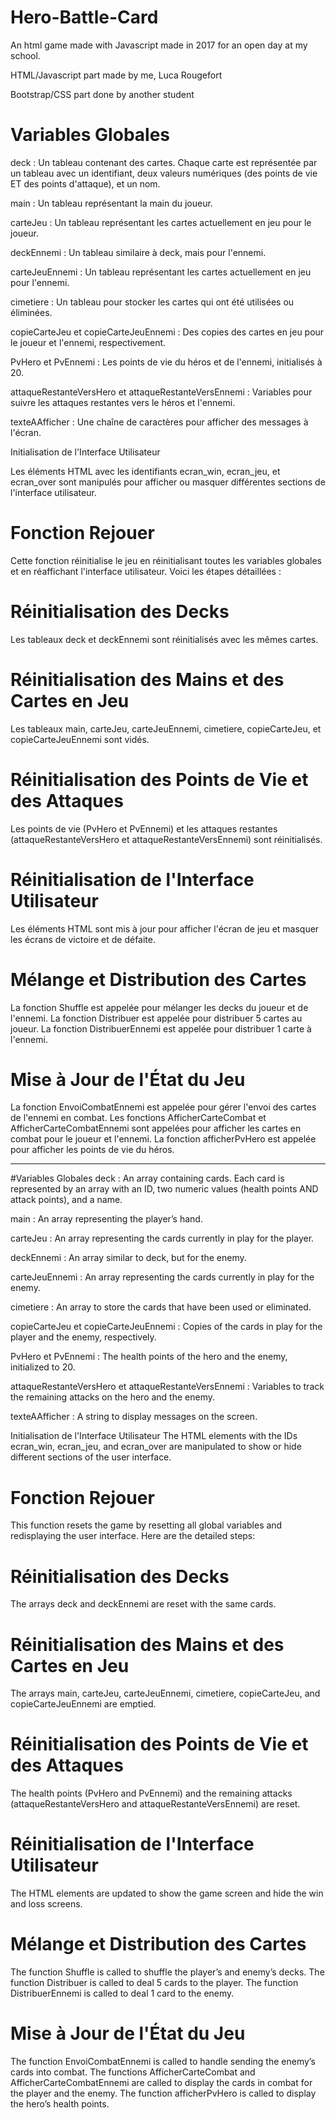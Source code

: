 # Hero-Battle-Card
An html game made with Javascript made in 2017 for an open day at my school.  

HTML/Javascript part made by me, Luca Rougefort

Bootstrap/CSS part done by another student

# Variables Globales
deck : Un tableau contenant des cartes. Chaque carte est représentée par un tableau avec un identifiant, deux valeurs numériques (des points de vie ET des points d'attaque), et un nom.

main : Un tableau représentant la main du joueur.

carteJeu : Un tableau représentant les cartes actuellement en jeu pour le joueur.

deckEnnemi : Un tableau similaire à deck, mais pour l'ennemi.

carteJeuEnnemi : Un tableau représentant les cartes actuellement en jeu pour l'ennemi.

cimetiere : Un tableau pour stocker les cartes qui ont été utilisées ou éliminées.

copieCarteJeu et copieCarteJeuEnnemi : Des copies des cartes en jeu pour le joueur et l'ennemi, respectivement.

PvHero et PvEnnemi : Les points de vie du héros et de l'ennemi, initialisés à 20.

attaqueRestanteVersHero et attaqueRestanteVersEnnemi : Variables pour suivre les attaques restantes vers le héros et l'ennemi.

texteAAfficher : Une chaîne de caractères pour afficher des messages à l'écran.

Initialisation de l'Interface Utilisateur

Les éléments HTML avec les identifiants ecran_win, ecran_jeu, et ecran_over sont manipulés pour afficher ou masquer différentes sections de l'interface utilisateur.

# Fonction Rejouer
Cette fonction réinitialise le jeu en réinitialisant toutes les variables globales et en réaffichant l'interface utilisateur. Voici les étapes détaillées :

# Réinitialisation des Decks 
Les tableaux deck et deckEnnemi sont réinitialisés avec les mêmes cartes.

# Réinitialisation des Mains et des Cartes en Jeu
Les tableaux main, carteJeu, carteJeuEnnemi, cimetiere, copieCarteJeu, et copieCarteJeuEnnemi sont vidés.

# Réinitialisation des Points de Vie et des Attaques 
Les points de vie (PvHero et PvEnnemi) et les attaques restantes (attaqueRestanteVersHero et attaqueRestanteVersEnnemi) sont réinitialisés.

# Réinitialisation de l'Interface Utilisateur 
Les éléments HTML sont mis à jour pour afficher l'écran de jeu et masquer les écrans de victoire et de défaite.

# Mélange et Distribution des Cartes 
La fonction Shuffle est appelée pour mélanger les decks du joueur et de l'ennemi.
La fonction Distribuer est appelée pour distribuer 5 cartes au joueur.
La fonction DistribuerEnnemi est appelée pour distribuer 1 carte à l'ennemi.


# Mise à Jour de l'État du Jeu
La fonction EnvoiCombatEnnemi est appelée pour gérer l'envoi des cartes de l'ennemi en combat.
Les fonctions AfficherCarteCombat et AfficherCarteCombatEnnemi sont appelées pour afficher les cartes en combat pour le joueur et l'ennemi.
La fonction afficherPvHero est appelée pour afficher les points de vie du héros.


-----------------------------------------------------------------------------------------------------------------------------------------------------------------------------

#Variables Globales
deck : An array containing cards. Each card is represented by an array with an ID, two numeric values (health points AND attack points), and a name.

main : An array representing the player’s hand.

carteJeu : An array representing the cards currently in play for the player.

deckEnnemi : An array similar to deck, but for the enemy.

carteJeuEnnemi : An array representing the cards currently in play for the enemy.

cimetiere : An array to store the cards that have been used or eliminated.

copieCarteJeu et copieCarteJeuEnnemi : Copies of the cards in play for the player and the enemy, respectively.

PvHero et PvEnnemi : The health points of the hero and the enemy, initialized to 20.

attaqueRestanteVersHero et attaqueRestanteVersEnnemi : Variables to track the remaining attacks on the hero and the enemy.

texteAAfficher : A string to display messages on the screen.

Initialisation de l'Interface Utilisateur
The HTML elements with the IDs ecran_win, ecran_jeu, and ecran_over are manipulated to show or hide different sections of the user interface.

# Fonction Rejouer
This function resets the game by resetting all global variables and redisplaying the user interface. Here are the detailed steps:

# Réinitialisation des Decks
The arrays deck and deckEnnemi are reset with the same cards.

# Réinitialisation des Mains et des Cartes en Jeu
The arrays main, carteJeu, carteJeuEnnemi, cimetiere, copieCarteJeu, and copieCarteJeuEnnemi are emptied.

# Réinitialisation des Points de Vie et des Attaques
The health points (PvHero and PvEnnemi) and the remaining attacks (attaqueRestanteVersHero and attaqueRestanteVersEnnemi) are reset.

# Réinitialisation de l'Interface Utilisateur
The HTML elements are updated to show the game screen and hide the win and loss screens.

# Mélange et Distribution des Cartes
The function Shuffle is called to shuffle the player’s and enemy’s decks. The function Distribuer is called to deal 5 cards to the player. The function DistribuerEnnemi is called to deal 1 card to the enemy.

# Mise à Jour de l'État du Jeu
The function EnvoiCombatEnnemi is called to handle sending the enemy’s cards into combat. The functions AfficherCarteCombat and AfficherCarteCombatEnnemi are called to display the cards in combat for the player and the enemy. The function afficherPvHero is called to display the hero’s health points.
